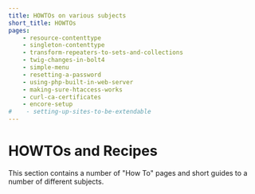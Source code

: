 ```yaml
---
title: HOWTOs on various subjects
short_title: HOWTOs
pages:
    - resource-contenttype
    - singleton-contenttype
    - transform-repeaters-to-sets-and-collections
    - twig-changes-in-bolt4
    - simple-menu
    - resetting-a-password
    - using-php-built-in-web-server
    - making-sure-htaccess-works
    - curl-ca-certificates
    - encore-setup
#    - setting-up-sites-to-be-extendable
---
```

HOWTOs and Recipes
===================

This section contains a number of "How To" pages and short guides to a number
of different subjects.
